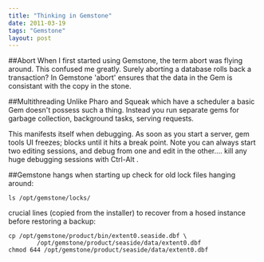 ```yaml
---
title: "Thinking in Gemstone"
date: 2011-03-19
tags: "Gemstone"
layout: post
---
```

##Abort
When I first started using Gemstone, the term abort was flying around. This confused me greatly.
Surely aborting a database rolls back a transaction?
In Gemstone 'abort' ensures that the data in the Gem is consistant with the copy in the stone.

##Multithreading
Unlike Pharo and Squeak which have a scheduler a basic Gem doesn't possess such a thing. Instead you run separate gems for garbage collection, background tasks, serving requests.

This manifests itself when debugging. As soon as you start a server, gem tools UI freezes; blocks until it hits a break point. Note you can always start two editing sessions, and debug from one and edit in the other.... kill any huge debugging sessions with Ctrl-Alt .

##Gemstone hangs when starting up
check for old lock files hanging around:
```
ls /opt/gemstone/locks/
```

crucial lines (copied from the installer) to recover from a hosed instance before restoring a backup:
```
cp /opt/gemstone/product/bin/extent0.seaside.dbf \
        /opt/gemstone/product/seaside/data/extent0.dbf
chmod 644 /opt/gemstone/product/seaside/data/extent0.dbf
```
